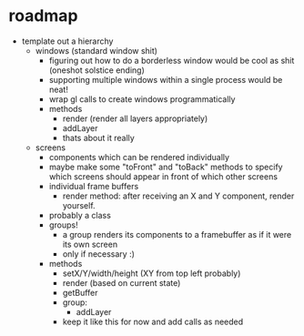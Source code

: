 # roadmap

- template out a hierarchy
  - windows (standard window shit)
    - figuring out how to do a borderless window would be cool as shit (oneshot solstice ending)
    - supporting multiple windows within a single process would be neat!
    - wrap gl calls to create windows programmatically
    - methods
      - render (render all layers appropriately)
      - addLayer
      - thats about it really
  - screens
    - components which can be rendered individually
    - maybe make some "toFront" and "toBack" methods to specify which screens should appear in front of which other screens
    - individual frame buffers
      - render method: after receiving an X and Y component, render yourself.
    - probably a class
    - groups!
      - a group renders its components to a framebuffer as if it were its own screen
      - only if necessary :)
    - methods
      - setX/Y/width/height (XY from top left probably)
      - render (based on current state)
      - getBuffer
      - group:
        - addLayer
      - keep it like this for now and add calls as needed

  
